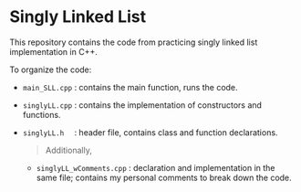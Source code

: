 # Singly Linked List
This repository contains the code from practicing singly linked list implementation in C++. 

To organize the code:
* `main_SLL.cpp` : contains the main function, runs the code.
* `singlyLL.cpp` : contains the implementation of constructors and functions.
* `singlyLL.h  ` : header file, contains class and function declarations.


  > Additionally,
  * `singlyLL_wComments.cpp` : declaration and implementation in the same file; contains my personal comments to break down the code.
